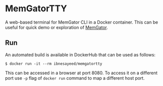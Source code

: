 # MemGatorTTY

A web-based terminal for MemGator CLI in a Docker container. This can be useful for quick demo or exploration of [MemGator](https://github.com/oduwsdl/memgator).

## Run

An automated build is available in DockerHub that can be used as follows:

```
$ docker run -it --rm ibnesayeed/memgatortty
```

This can be accessed in a browser at port 8080. To access it on a different port use `-p` flag of `docker run` command to map a different host port.
